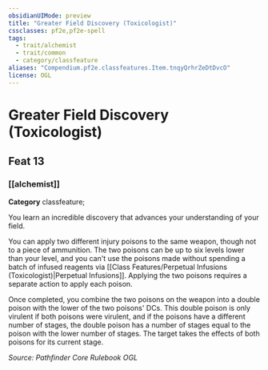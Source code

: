 ```yaml
---
obsidianUIMode: preview
title: "Greater Field Discovery (Toxicologist)"
cssclasses: pf2e,pf2e-spell
tags:
  - trait/alchemist
  - trait/common
  - category/classfeature
aliases: "Compendium.pf2e.classfeatures.Item.tnqyQrhrZeDtDvcO"
license: OGL
---
```

# Greater Field Discovery (Toxicologist)
## Feat 13
### [[alchemist]]

**Category** classfeature; 




You learn an incredible discovery that advances your understanding of your field.

You can apply two different injury poisons to the same weapon, though not to a piece of ammunition. The two poisons can be up to six levels lower than your level, and you can't use the poisons made without spending a batch of infused reagents via [[Class Features/Perpetual Infusions (Toxicologist)|Perpetual Infusions]]. Applying the two poisons requires a separate action to apply each poison.

Once completed, you combine the two poisons on the weapon into a double poison with the lower of the two poisons' DCs. This double poison is only virulent if both poisons were virulent, and if the poisons have a different number of stages, the double poison has a number of stages equal to the poison with the lower number of stages. The target takes the effects of both poisons for its current stage.

*Source: Pathfinder Core Rulebook*
*OGL*